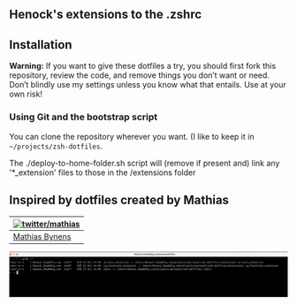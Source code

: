 ## Henock's extensions to the .zshrc 


## Installation

**Warning:** If you want to give these dotfiles a try, you should first fork this repository, review the code, and remove things you don’t want or need. Don’t blindly use my settings unless you know what that entails. Use at your own risk!

### Using Git and the bootstrap script

You can clone the repository wherever you want. (I like to keep it in `~/projects/zsh-dotfiles`.

The ./deploy-to-home-folder.sh script will (remove if present and) link any '*_extension' files to those in the /extensions folder



## Inspired by dotfiles created by Mathias

| [![twitter/mathias](http://gravatar.com/avatar/24e08a9ea84deb17ae121074d0f17125?s=70)](http://twitter.com/mathias "Follow @mathias on Twitter") |
|---|
| [Mathias Bynens](https://mathiasbynens.be/) |


![Screenshot of extensions links](zsh-dotfiles-screenshot.png)
